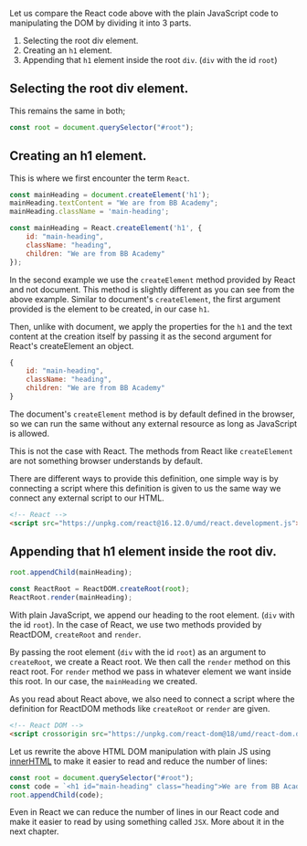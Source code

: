 Let us compare the React code above with the plain JavaScript code to manipulating the DOM by dividing it into 3 parts.

1. Selecting the root div element.
2. Creating an `h1` element.
3. Appending that `h1` element inside the root `div`. (`div` with the id `root`)

## Selecting the root div element.
This remains the same in both;

```js
const root = document.querySelector("#root");
```

## Creating an h1 element.

This is where we first encounter the term `React`.

```js
const mainHeading = document.createElement('h1');
mainHeading.textContent = "We are from BB Academy";
mainHeading.className = 'main-heading';
```

```js
const mainHeading = React.createElement('h1', {
    id: "main-heading",
    className: "heading",
    children: "We are from BB Academy"
});
```

In the second example we use the `createElement` method provided by React and not document. This method is slightly different as you can see from the above example.
Similar to document's `createElement`, the first argument provided is the element to be created, in our case `h1`.

Then, unlike with document, we apply the properties for the `h1` and the text content at the creation itself by passing it as the second argument for React's createElement an object.

```js
{
    id: "main-heading",
    className: "heading",
    children: "We are from BB Academy"
}
```

The document's `createElement` method is by default defined in the browser, so we can run the same without any external resource as long as JavaScript is allowed. 

This is not the case with React. The methods from React like `createElement` are not something browser understands by default.

There are different ways to provide this definition, one simple way is by connecting a script where this definition is given to us the same way we connect any external script to our HTML.

```html
<!-- React -->
<script src="https://unpkg.com/react@16.12.0/umd/react.development.js"></script>
```

## Appending that h1 element inside the root div.

```js
root.appendChild(mainHeading);
```

```js
const ReactRoot = ReactDOM.createRoot(root);
ReactRoot.render(mainHeading);
```

With plain JavaScript, we append our heading to the root element. (`div` with the id `root`).
In the case of React, we use two methods provided by ReactDOM, `createRoot` and `render`. 

By passing the root element (`div` with the id `root`) as an argument to `createRoot`, we create a React root.
We then call the `render` method on this react root. For `render` method we pass in whatever element we want inside this root. In our case, the `mainHeading` we created.

As you read about React above, we also need to connect a script where the definition for ReactDOM methods like `createRoot` or `render` are given.

```html
<!-- React DOM -->
<script crossorigin src="https://unpkg.com/react-dom@18/umd/react-dom.development.js"></script>
```
Let us rewrite the above HTML DOM manipulation with plain JS using [innerHTML](https://academy.bigbinary.com/learn-htmldom/manipulating-dom-elements-part-1/updating-html-inside-an-element) to make it easier to read and reduce the number of lines:

```js
const root = document.querySelector("#root");
const code = `<h1 id="main-heading" class="heading">We are from BB Academy</h1>`
root.appendChild(code);
```

Even in React we can reduce the number of lines in our React code and make it easier to read by using something called `JSX`. More about it in the next chapter.
